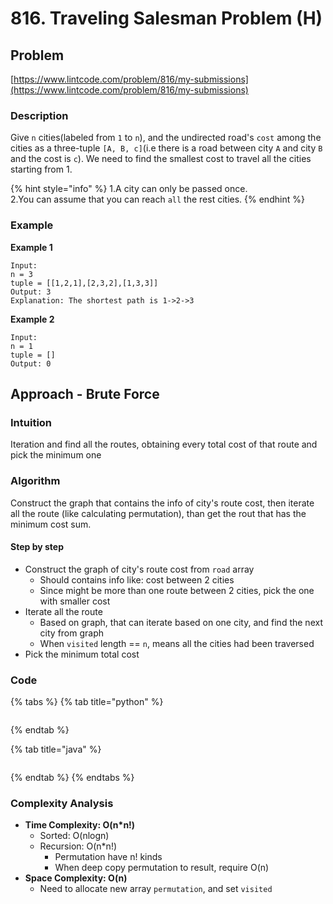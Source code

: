 # 816. Traveling Salesman Problem \(H\)

## Problem

[https://www.lintcode.com/problem/816/my-submissions](https://www.lintcode.com/problem/816/my-submissions)

### Description

Give `n` cities\(labeled from `1` to `n`\), and the undirected road's `cost` among the cities as a three-tuple `[A, B, c]`\(i.e there is a road between city `A` and city `B` and the cost is `c`\). We need to find the smallest cost to travel all the cities starting from 1.

{% hint style="info" %}
1.A city can only be passed once.  
2.You can assume that you can reach `all` the rest cities.
{% endhint %}

### Example

**Example 1**

```text
Input: 
n = 3
tuple = [[1,2,1],[2,3,2],[1,3,3]]
Output: 3
Explanation: The shortest path is 1->2->3
```

**Example 2**

```text
Input:
n = 1
tuple = []
Output: 0
```

## Approach - Brute Force

### Intuition

Iteration and find all the routes, obtaining every total cost of that route and pick the minimum one

### Algorithm 

Construct the graph that contains the info of city's route cost, then iterate all the route \(like calculating permutation\), than get the rout that has the minimum cost sum.

#### Step by step

* Construct the graph of city's route cost from `road` array
  * Should contains info like: cost between 2 cities
  * Since might be more than one route between 2 cities, pick the one with smaller cost
* Iterate all the route 
  * Based on graph, that can iterate based on one city, and find the next city from graph
  * When `visited` length == `n`, means all the cities had been traversed 
* Pick the minimum total cost

### Code

{% tabs %}
{% tab title="python" %}
```python

```
{% endtab %}

{% tab title="java" %}
```java

```
{% endtab %}
{% endtabs %}

### Complexity Analysis

* **Time Complexity: O\(n\*n!\)**
  * Sorted: O\(nlogn\)
  * Recursion: O\(n\*n!\)
    * Permutation have n! kinds
    * When deep copy permutation to result, require O\(n\)
* **Space Complexity: O\(n\)**
  * Need to allocate new array `permutation`, and set `visited` 

